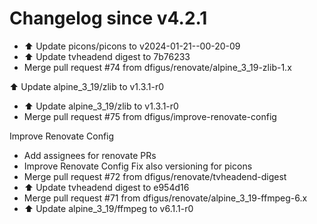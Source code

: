 # Changelog since v4.2.1
- ⬆️ Update picons/picons to v2024-01-21--00-20-09 
- ⬆️ Update tvheadend digest to 7b76233 
- Merge pull request #74 from dfigus/renovate/alpine_3_19-zlib-1.x

⬆️ Update alpine_3_19/zlib to v1.3.1-r0 
- ⬆️ Update alpine_3_19/zlib to v1.3.1-r0 
- Merge pull request #75 from dfigus/improve-renovate-config

Improve Renovate Config 
- Add assignees for renovate PRs 
- Improve Renovate Config
Fix also versioning for picons 
- Merge pull request #72 from dfigus/renovate/tvheadend-digest 
- ⬆️ Update tvheadend digest to e954d16 
- Merge pull request #71 from dfigus/renovate/alpine_3_19-ffmpeg-6.x 
- ⬆️ Update alpine_3_19/ffmpeg to v6.1.1-r0 
